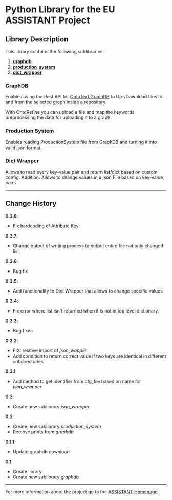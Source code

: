 # Python Library for the EU ASSISTANT Project

## Library Description

This library contains the following sublibraries:
1. [**graphdb**](#graphdb)
2. [**production_system**](#production-system)
3. [**dict_wrapper**](#dict-wrapper)

### GraphDB
Enables using the Rest API for 
[OntoText GraphDB](https://www.ontotext.com/products/graphdb/) 
to Up-/Download files to
and from the selected graph inside a repository. 

With OntoRefine you can upload a file and map the keywords, preprocessing the data for uploading it to a graph.


### Production System

Enables reading ProductionSystem file from GraphDB and turning it into valid json format.


### Dict Wrapper

Allows to read every key-value pair and return list/dict based on custom config. Addition: Allows to change values in a 
json File based on key-value pairs

---
## Change History

**0.3.8**:
- Fix hardcoding of Attribute Key

**0.3.7**:
- Change output of writing process to output entire file not only changed list.

**0.3.6**:
- Bug fix

**0.3.5**:
- Add functionality to Dict Wrapper that allows to change specific values

**0.3.4**:
- Fix error where list isn't returned when it is not in top level dictionary.

**0.3.3**:
- Bug fixes

**0.3.2**:
- FIX: relative import of *json_wapper*
- Add condition to return correct value if two keys are identical in different subdirectories

**0.3.1**:
- Add method to get identifier from cfg_file based on name for *json_wrapper*

**0.3**:
- Create new sublibrary *json_wrapper*

**0.2**:
- Create new sublibrary *production_system*
- Remove prints from *graphdb*

**0.1.1**:
- Update graphdb download

**0.1**:
- Create library
- Create new sublibrary *graphdb*

---
For more information about the project go to the [ASSISTANT Homepage](https://assistant-project.eu).

